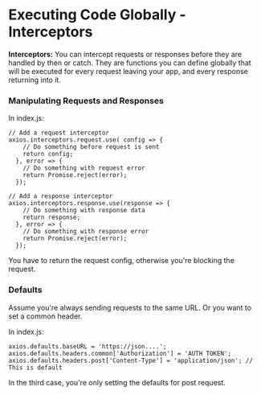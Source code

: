

# Executing Code Globally - Interceptors



**Interceptors:** 
You can intercept requests or responses before they are handled by then or catch. They are functions you can define globally 
that will be executed for every request leaving your app, and every response returning into it.


### Manipulating Requests and Responses

In index.js:

```
// Add a request interceptor
axios.interceptors.request.use( config => {
    // Do something before request is sent
    return config;
  }, error => {
    // Do something with request error
    return Promise.reject(error);
  });

// Add a response interceptor
axios.interceptors.response.use(response => {
    // Do something with response data
    return response;
  }, error => {
    // Do something with response error
    return Promise.reject(error);
  });
```

You have to return the request config, otherwise you're blocking the request.

### Defaults

Assume you're always sending requests to the same URL. Or you want to set a common header.

In index.js:

```
axios.defaults.baseURL = 'https://json....';
axios.defaults.headers.common['Authorization'] = 'AUTH TOKEN';
axios.defaults.headers.post['Content-Type'] = 'application/json'; // This is default
```

In the third case, you're only setting the defaults for post request.
